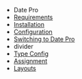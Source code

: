 - Date Pro
- [Requirements](DatePro/requirements.md)
- [Installation](DatePro/installation.md) 
- [Configuration](DatePro/configuration.md) 
- [Switching to Date Pro](DatePro/switching_to_pro.md)
- divider
- [Type Config](DatePro/type_config.md)
- [Assignment](DatePro/assignment.md)
- [Layouts](DatePro/layouts.md)